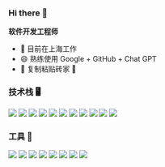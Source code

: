 
<!--
**ifaceisred/ifaceisred** is a ✨ _special_ ✨ repository because its `README.md` (this file) appears on your GitHub profile.

Here are some ideas to get you started:

- 🔭 I’m currently working on ...
- 🌱 I’m currently learning ...
- 👯 I’m looking to collaborate on ...
- 🤔 I’m looking for help with ...
- 💬 Ask me about ...
- 📫 How to reach me: ...
- 😄 Pronouns: ...
- ⚡ Fun fact: ...
-->
### Hi there 👋

**软件开发工程师**

- 🔭 目前在上海工作
- 😄 熟练使用 Google + GitHub + Chat GPT
- 🌱 复制粘贴砖家 🙋

### 技术栈 🖥

<div className="flex flex-wrap">
<img className="mr-1 mt-1 mb-1" src="https://img.shields.io/badge/-Vue3-4FC08D?style=for-the-badge&logo=vue.js&logoColor=FFFFFF"/>
<img className="mr-1 mt-1 mb-1" src="https://img.shields.io/badge/-React-000000?style=for-the-badge&logo=react&logoColor=00c8ff"/>
<img className="mr-1 mt-1 mb-1" src="https://img.shields.io/badge/-小程序-787878?style=for-the-badge&logo=WeChat&logoColor=#07C160"/>
<img className="mr-1 mt-1 mb-1" src="https://img.shields.io/badge/-Next.js-000000?style=for-the-badge&logo=Next.js&logoColor=#000000"/>
<img className="mr-1 mt-1 mb-1" src="http://img.shields.io/badge/-uniApp-019733?style=for-the-badge"/>
<img className="mr-1 mt-1 mb-1" src="https://img.shields.io/badge/-Tailwind_CSS-38B2AC?style=for-the-badge&logo=tailwind-css&logoColor=white"/>
<img className="mr-1 mt-1 mb-1" src="https://img.shields.io/badge/-Node.js-3C873A?style=for-the-badge&logo=Node.js&logoColor=white"/>
<img className="mr-1 mt-1 mb-1" src="https://img.shields.io/badge/-JavaScript-eed718?style=for-the-badge&logo=javascript&logoColor=ffffff"/>
<img className="mr-1 mt-1 mb-1" src=" https://img.shields.io/badge/-TypeScript-3178C6?style=for-the-badge&logo=typescript&logoColor=white"/>
<img className="mr-1 mt-1 mb-1" src="https://img.shields.io/badge/-MySQL-F29111?style=for-the-badge&logo=mysql&logoColor=FFFFFF"/>
<img className="mr-1 mt-1 mb-1" src="https://img.shields.io/badge/-Taro-787878?style=for-the-badge"/>
</div>


### 工具 🔭
<div className="flex flex-wrap">
<img className="mr-1 mt-1 mb-1" src="http://img.shields.io/badge/-VS%20Code-007ACC?style=for-the-badge&logo=visual%20studio%20code&logoColor=white"/>
<img className="mr-1 mt-1 mb-1" src="http://img.shields.io/badge/-Hbuilder-019733?style=for-the-badge"/>
<img className="mr-1 mt-1 mb-1" src="http://img.shields.io/badge/-webstorm-000000?style=for-the-badge&logo=webstorm&=white"/>
<img className="mr-1 mt-1 mb-1" src="http://img.shields.io/badge/-Linux-fcc624?style=for-the-badge&logo=Linux&logoColor=white"/>
<img className="mr-1 mt-1 mb-1" src="http://img.shields.io/badge/-NGINX-269539?style=for-the-badge&logo=NGINX&logoColor=white"/>
<img className="mr-1 mt-1 mb-1" src="http://img.shields.io/badge/-Jenkins-d24939?style=for-the-badge&logo=Jenkins&logoColor=white"/>
<img className="mr-1 mt-1 mb-1" src="http://img.shields.io/badge/-Git-F1502F?style=for-the-badge&logo=git&logoColor=FFFFFF"/>
<img className="mr-1 mt-1 mb-1" src="http://img.shields.io/badge/-Github-000000?style=for-the-badge&logo=github&logoColor=FFFFFF"/>
</div>

